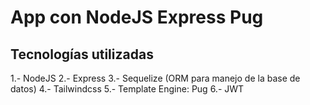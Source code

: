 # App con NodeJS Express Pug

## Tecnologías utilizadas
1.- NodeJS
2.- Express
3.- Sequelize (ORM para manejo de la base de datos)
4.- Tailwindcss
5.- Template Engine: Pug
6.- JWT
